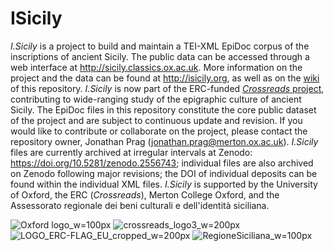 # ISicily  
*I.Sicily* is a project to build and maintain a TEI-XML EpiDoc corpus of the inscriptions of ancient Sicily. The public data can be accessed through a web interface at http://sicily.classics.ox.ac.uk.
More information on the project and the data can be found at http://isicily.org, as well as on the [wiki](https://github.com/ISicily/ISicily/wiki) of this repository. *I.Sicily* is now part of the ERC-funded [*Crossreads* project](http://crossreads.web.ox.ac.uk), contributing to wide-ranging study of the epigraphic culture of ancient Sicily.
The EpiDoc files in this repository constitute the core public dataset of the project and are subject to continuous update and revision.
If you would like to contribute or collaborate on the project, please contact the repository owner, Jonathan Prag (jonathan.prag@merton.ox.ac.uk).
*I.Sicily* files are currently archived at irregular intervals at Zenodo: https://doi.org/10.5281/zenodo.2556743; individual files are also archived on Zenodo following major revisions; the DOI of individual deposits can be found within the individual XML files.
*I.Sicily* is supported by the University of Oxford, the ERC (*Crossreads*), Merton College Oxford, and the Assessorato regionale dei beni culturali e dell'identità siciliana.

![Oxford logo_w=100px](https://user-images.githubusercontent.com/25080386/149907786-54db5a8f-8484-41ac-93f2-7c8c3dcc3e19.jpg)  ![crossreads_logo3_w=200px](https://user-images.githubusercontent.com/25080386/149907916-55168363-58b4-4202-9459-c9651d35e5d4.jpg)  ![LOGO_ERC-FLAG_EU_cropped_w=200px](https://user-images.githubusercontent.com/25080386/149907944-dd9c0c84-1233-4945-b234-f22421951a00.jpg)  ![RegioneSiciliana_w=100px](https://user-images.githubusercontent.com/25080386/149907854-e06ba000-8a6d-4f99-a3dd-f2e871b1ae07.jpg)
